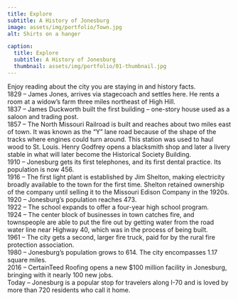 ```yaml
---
title: Explore
subtitle: A History of Jonesburg
image: assets/img/portfolio/Town.jpg
alt: Shirts on a hanger

caption:
  title: Explore
  subtitle: A History of Jonesburg
  thumbnail: assets/img/portfolio/01-thumbnail.jpg
---
```

Enjoy reading about the city you are staying in and history facts.<br>
1829 – James Jones, arrives via stagecoach and settles here. He rents a room at a
widow’s farm three miles northeast of High Hill.<br>
1837 – James Duckworth built the first building – one-story house used as a saloon and
trading post.<br>
1857 – The North Missouri Railroad is built and reaches about two miles east of town. It
was known as the “Y” lane road because of the shape of the tracks where engines could
turn around. This station was used to haul wood to St. Louis. Henry Godfrey opens a
blacksmith shop and later a livery stable in what will later become the Historical Society
Building.<br>
1910 – Jonesburg gets its first telephones, and its first dental practice. Its population is
now 456.<br>
1916 – The first light plant is established by Jim Shelton, making electricity broadly
available to the town for the first time. Shelton retained ownership of the company
until selling it to the Missouri Edison Company in the 1920s.<br>
1920 – Jonesburg’s population reaches 473.<br>
1922 – The school expands to offer a four-year high school program.<br>
1924 – The center block of businesses in town catches fire, and townspeople are able
to put the fire out by getting water from the road water line near Highway 40, which
was in the process of being built.<br>
1961 – The city gets a second, larger fire truck, paid for by the rural fire protection
association.<br>
1980 – Jonesburg’s population grows to 614. The city encompasses 1.17 square miles.<br>
2016 – CertainTeed Roofing opens a new $100 million facility in Jonesburg, bringing
with it nearly 100 new jobs.<br>
Today – Jonesburg is a popular stop for travelers along I-70 and is loved by more than
720 residents who call it home.<br><br>
